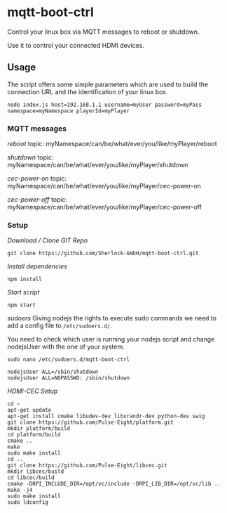 # mqtt-boot-ctrl

Control your linux box via MQTT messages to reboot or shutdown.

Use it to control your connected HDMI devices.

## Usage
The script offers some simple parameters which are used to build the connection URL and the identification of your linux box.

```
node index.js host=192.168.1.1 username=myUser password=myPass namespace=myNamespace playerId=myPlayer
```

### MQTT messages

*reboot*
topic: myNamespace/can/be/what/ever/you/like/myPlayer/reboot

*shutdown*
topic: myNamespace/can/be/what/ever/you/like/myPlayer/shutdown

*cec-power-on*
topic: myNamespace/can/be/what/ever/you/like/myPlayer/cec-power-on

*cec-power-off*
topic: myNamespace/can/be/what/ever/you/like/myPlayer/cec-power-off

### Setup

*Download / Clone GIT Repo*

`git clone https://github.com/Sherlock-GmbH/mqtt-boot-ctrl.git`

*Install dependencies*

`npm install`

*Start script*

`npm start`

*sudoers*
Giving nodejs the rights to execute sudo commands we need to add a config file to `/etc/sudoers.d/`.

You need to check which user is running your nodejs script and change nodejsUser with the one of your system.

```
sudo nano /etc/sudoers.d/mqtt-boot-ctrl

nodejsUser ALL=/sbin/shutdown
nodejsUser ALL=NOPASSWD: /sbin/shutdown
```

*HDMI-CEC Setup*

```
cd ~
apt-get update
apt-get install cmake libudev-dev libxrandr-dev python-dev swig
git clone https://github.com/Pulse-Eight/platform.git
mkdir platform/build
cd platform/build
cmake ..
make
sudo make install
cd ..
git clone https://github.com/Pulse-Eight/libcec.git
mkdir libcec/build
cd libcec/build
cmake -DRPI_INCLUDE_DIR=/opt/vc/include -DRPI_LIB_DIR=/opt/vc/lib ..
make -j4
sudo make install
sudo ldconfig
```
